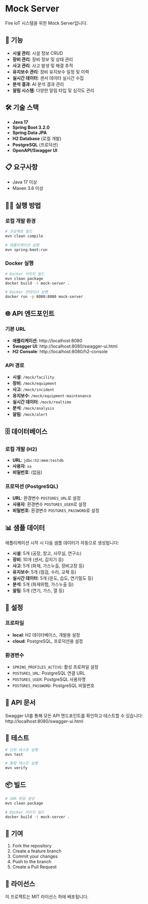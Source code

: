 # Mock Server

Fire IoT 시스템을 위한 Mock Server입니다.

## 🚀 기능

- **시설 관리**: 시설 정보 CRUD
- **장비 관리**: 장비 정보 및 상태 관리
- **사고 관리**: 사고 발생 및 해결 추적
- **유지보수 관리**: 장비 유지보수 일정 및 이력
- **실시간 데이터**: 센서 데이터 실시간 수집
- **분석 결과**: AI 분석 결과 관리
- **알림 시스템**: 다양한 알림 타입 및 심각도 관리

## 🛠️ 기술 스택

- **Java 17**
- **Spring Boot 3.2.0**
- **Spring Data JPA**
- **H2 Database** (로컬 개발)
- **PostgreSQL** (프로덕션)
- **OpenAPI/Swagger UI**

## 📋 요구사항

- Java 17 이상
- Maven 3.6 이상

## 🏃‍♂️ 실행 방법

### 로컬 개발 환경

```bash
# 프로젝트 빌드
mvn clean compile

# 애플리케이션 실행
mvn spring-boot:run
```

### Docker 실행

```bash
# Docker 이미지 빌드
mvn clean package
docker build -t mock-server .

# Docker 컨테이너 실행
docker run -p 8080:8080 mock-server
```

## 🌐 API 엔드포인트

### 기본 URL
- **애플리케이션**: http://localhost:8080
- **Swagger UI**: http://localhost:8080/swagger-ui.html
- **H2 Console**: http://localhost:8080/h2-console

### API 경로
- **시설**: `/mock/facility`
- **장비**: `/mock/equipment`
- **사고**: `/mock/incident`
- **유지보수**: `/mock/equipment-maintenance`
- **실시간 데이터**: `/mock/realtime`
- **분석**: `/mock/analysis`
- **알림**: `/mock/alert`

## 🗄️ 데이터베이스

### 로컬 개발 (H2)
- **URL**: `jdbc:h2:mem:testdb`
- **사용자**: `sa`
- **비밀번호**: (없음)

### 프로덕션 (PostgreSQL)
- **URL**: 환경변수 `POSTGRES_URL`로 설정
- **사용자**: 환경변수 `POSTGRES_USER`로 설정
- **비밀번호**: 환경변수 `POSTGRES_PASSWORD`로 설정

## 📊 샘플 데이터

애플리케이션 시작 시 다음 샘플 데이터가 자동으로 생성됩니다:

- **시설**: 5개 (공장, 창고, 사무실, 연구소)
- **장비**: 10개 (센서, 감지기 등)
- **사고**: 5개 (화재, 가스누출, 장비고장 등)
- **유지보수**: 5개 (점검, 수리, 교체 등)
- **실시간 데이터**: 5개 (온도, 습도, 연기밀도 등)
- **분석**: 5개 (화재위험, 가스누출 등)
- **알림**: 5개 (연기, 가스, 열 등)

## 🔧 설정

### 프로파일
- **local**: H2 데이터베이스, 개발용 설정
- **cloud**: PostgreSQL, 프로덕션용 설정

### 환경변수
- `SPRING_PROFILES_ACTIVE`: 활성 프로파일 설정
- `POSTGRES_URL`: PostgreSQL 연결 URL
- `POSTGRES_USER`: PostgreSQL 사용자명
- `POSTGRES_PASSWORD`: PostgreSQL 비밀번호

## 📝 API 문서

Swagger UI를 통해 모든 API 엔드포인트를 확인하고 테스트할 수 있습니다:
http://localhost:8080/swagger-ui.html

## 🧪 테스트

```bash
# 단위 테스트 실행
mvn test

# 통합 테스트 실행
mvn verify
```

## 📦 빌드

```bash
# JAR 파일 생성
mvn clean package

# Docker 이미지 빌드
docker build -t mock-server .
```

## 🤝 기여

1. Fork the repository
2. Create a feature branch
3. Commit your changes
4. Push to the branch
5. Create a Pull Request

## 📄 라이선스

이 프로젝트는 MIT 라이선스 하에 배포됩니다.
